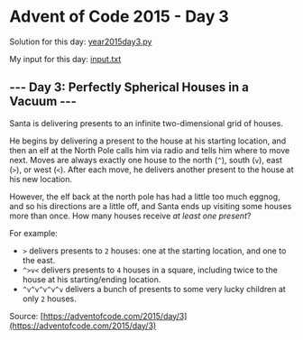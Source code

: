 # Advent of Code 2015 - Day 3

Solution for this day: [year2015day3.py](year2015day3.py)

My input for this day: [input.txt](input.txt)

## \--- Day 3: Perfectly Spherical Houses in a Vacuum ---

Santa is delivering presents to an infinite two-dimensional grid of houses.

He begins by delivering a present to the house at his starting location, and
then an elf at the North Pole calls him via radio and tells him where to move
next. Moves are always exactly one house to the north (`^`), south (`v`), east
(`>`), or west (`<`). After each move, he delivers another present to the
house at his new location.

However, the elf back at the north pole has had a little too much eggnog, and
so his directions are a little off, and Santa ends up visiting some houses
more than once. How many houses receive _at least one present_?

For example:

  * `>` delivers presents to `2` houses: one at the starting location, and one to the east.
  * `^>v<` delivers presents to `4` houses in a square, including twice to the house at his starting/ending location.
  * `^v^v^v^v^v` delivers a bunch of presents to some very lucky children at only `2` houses.



Source: [https://adventofcode.com/2015/day/3](https://adventofcode.com/2015/day/3)
